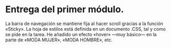 # Entrega del primer módulo.

La barra de navegación se mantiene fija al hacer scroll gracias a la función «Sticky».
La hoja de estilos está definida en un documento .CSS, tal y como se pide en la tarea.
He añadido un efecto «hover» —muy básico— en la parte de «MODA MUJER», «MODA HOMBRE», etc.